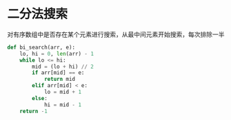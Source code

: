 # 二分法搜索
对有序数组中是否存在某个元素进行搜索，从最中间元素开始搜索，每次排除一半

```python
def bi_search(arr, e):
    lo, hi = 0, len(arr) - 1
    while lo <= hi:
        mid = (lo + hi) // 2
        if arr[mid] == e:
            return mid
        elif arr[mid] < e:
            lo = mid + 1
        else:
            hi = mid - 1
    return -1
```
